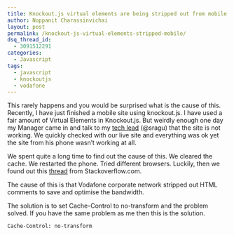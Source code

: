 ```yaml
---
title: Knockout.js virtual elements are being stripped out from mobile.
author: Noppanit Charassinvichai
layout: post
permalink: /knockout-js-virtual-elements-stripped-mobile/
dsq_thread_id:
  - 3091512291
categories:
  - Javascript
tags:
  - javascript
  - knockoutjs
  - vodafone
---
```

This rarely happens and you would be surprised what is the cause of this. Recently, I have just finished a mobile site using knockout.js. I have used a fair amount of Virtual Elements in Knockout.js. But weirdly enough one day my Manager came in and talk to my [tech lead][1] (@sragu) that the site is not working. We quickly checked with our live site and everything was ok yet the site from his phone wasn&#8217;t working at all. 

We spent quite a long time to find out the cause of this. We cleared the cache. We restarted the phone. Tried different browsers. Luckily, then we found out this [thread][2] from Stackoverflow.com. 

The cause of this is that Vodafone corporate network stripped out HTML comments to save and optimise the bandwidth.

The solution is to set Cache-Control to no-transform and the problem solved. If you have the same problem as me then this is the solution.

```
Cache-Control: no-transform
```

 [1]: https://twitter.com/sragu "Srini"
 [2]: http://stackoverflow.com/questions/4113268/how-to-stop-javascript-injection-from-vodafone-proxy
